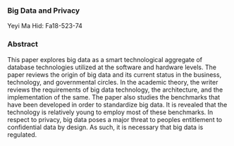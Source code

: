 
### Big Data and Privacy
Yeyi Ma
Hid: Fa18-523-74



### Abstract
This paper explores big data as a smart technological aggregate of database technologies utilized at the software and hardware levels. The paper reviews the origin of big data and its current status in the business, technology, and governmental circles. In the academic theory, the writer reviews the requirements of big data technology, the architecture, and the implementation of the same. The paper also studies the benchmarks that have been developed in order to standardize big data. It is revealed that the technology is relatively young to employ most of these benchmarks. In respect to privacy, big data poses a major threat to peoples entitlement to confidential data by design. As such, it is necessary that big data is regulated. 
